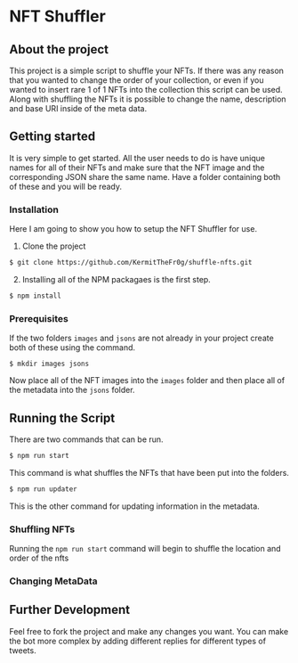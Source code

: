 # NFT Shuffler

## About the project
This project is a simple script to shuffle your NFTs. If there was any reason that you wanted to change the order of your collection, or even if you wanted to insert rare 1 of 1 NFTs into the collection this script can be used. Along with shuffling the NFTs it is possible to change the name, description and base URI inside of the meta data.

## Getting started 
It is very simple to get started. All the user needs to do is have unique names for all of their NFTs and make sure that the NFT image and the corresponding JSON share the same name. Have a folder containing both of these and you will be ready.

### Installation
Here I am going to show you how to setup the NFT Shuffler for use.
1. Clone the project
```sh
$ git clone https://github.com/KermitTheFr0g/shuffle-nfts.git 
```
2. Installing all of the NPM packagaes is the first step.
```sh
$ npm install
```

### Prerequisites
If the two folders `images` and `jsons` are not already in your project create both of these using the command.
```
$ mkdir images jsons
```
Now place all of the NFT images into the `images` folder and then place all of the metadata into the `jsons` folder.

## Running the Script
There are two commands that can be run.
```sh
$ npm run start
```
This command is what shuffles the NFTs that have been put into the folders.

```sh
$ npm run updater
```
This is the other command for updating information in the metadata.

### Shuffling NFTs
Running the `npm run start` command will begin to shuffle the location and order of the nfts

### Changing MetaData

## Further Development
Feel free to fork the project and make any changes you want. You can make the bot more complex by adding different replies for different types of tweets.

